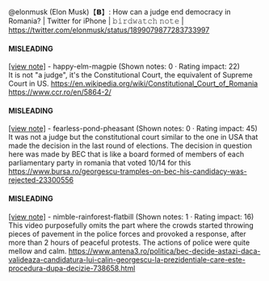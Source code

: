 @elonmusk (Elon Musk)【𝗕】: How can a judge end democracy in Romania? | Twitter for iPhone | 𝚋𝚒𝚛𝚍𝚠𝚊𝚝𝚌𝚑 𝚗𝚘𝚝𝚎 | https://twitter.com/elonmusk/status/1899079877283733997

#### MISLEADING

[[view note]](https://x.com/i/birdwatch/n/1899132090471313501) - happy-elm-magpie (Shown notes: 0 · Rating impact: 22)\
It is not "a judge", it's the Constitutional Court, the equivalent of Supreme Court in US. https://en.wikipedia.org/wiki/Constitutional_Court_of_Romania
https://www.ccr.ro/en/5864-2/



#### MISLEADING

[[view note]](https://x.com/i/birdwatch/n/1899084970154443164) - fearless-pond-pheasant (Shown notes: 0 · Rating impact: 45)\
It was not a judge but the constitutional court similar to the one in USA that made the decision in the last round of elections. The decision in question here was made by BEC that is like a board formed of members of each parliamentary party in romania that voted 10/14 for this https://www.bursa.ro/georgescu-tramples-on-bec-his-candidacy-was-rejected-23300556

#### MISLEADING

[[view note]](https://x.com/i/birdwatch/n/1899082230141714661) - nimble-rainforest-flatbill (Shown notes: 1 · Rating impact: 16)\
This video purposefully omits the part where the crowds started throwing pieces of pavement in the police forces and provoked a response, after more than 2 hours of peaceful protests. The actions of police were quite mellow and calm.
https://www.antena3.ro/politica/bec-decide-astazi-daca-valideaza-candidatura-lui-calin-georgescu-la-prezidentiale-care-este-procedura-dupa-decizie-738658.html
